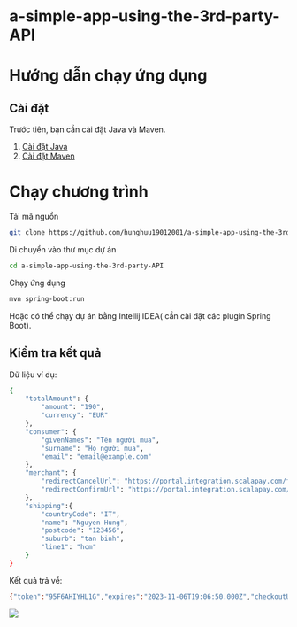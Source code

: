 # a-simple-app-using-the-3rd-party-API
# Hướng dẫn chạy ứng dụng

## Cài đặt

Trước tiên, bạn cần cài đặt Java và Maven.

1. [Cài đặt Java](https://www.oracle.com/java/technologies/javase-downloads.html)
2. [Cài đặt Maven](https://maven.apache.org/download.cgi)

# Chạy chương trình
Tải mã nguồn
```bash
git clone https://github.com/hunghuu19012001/a-simple-app-using-the-3rd-party-API.git

```
Di chuyển vào thư mục dự án
```bash
cd a-simple-app-using-the-3rd-party-API
```
Chạy ứng dụng
```bash
mvn spring-boot:run
```
Hoặc có thể chạy dự án bằng Intellij IDEA( cần cài đặt các plugin Spring Boot).
## Kiểm tra kết quả

Dữ liệu ví dụ: 
```bash
{
    "totalAmount": {
        "amount": "190",
        "currency": "EUR"
    },
    "consumer": {
        "givenNames": "Tên người mua",
        "surname": "Họ người mua",
        "email": "email@example.com"
    },
    "merchant": {
        "redirectCancelUrl": "https://portal.integration.scalapay.com/failure-url",
        "redirectConfirmUrl": "https://portal.integration.scalapay.com/success-url"
    },
    "shipping":{
        "countryCode": "IT",
        "name": "Nguyen Hung",
        "postcode": "123456",
        "suburb": "tan binh",
        "line1": "hcm"
    }
}
```
Kết quả trả về:
```bash
{"token":"95F6AHIYHL1G","expires":"2023-11-06T19:06:50.000Z","checkoutUrl":"https://portal.integration.scalapay.com/checkout/95F6AHIYHL1G"}
```

<img src=(https://imgur.com/a/CjvgpaL)https://imgur.com/a/CjvgpaL>





